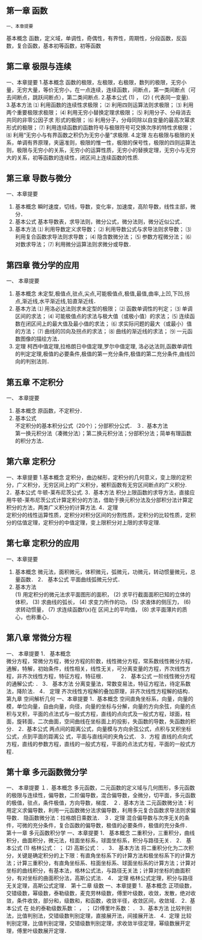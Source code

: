 ## 第一章 函数
    一、本章提要
基本概念
函数，定义域，单调性，奇偶性，有界性，周期性，分段函数，反函数，复合函数，基本初等函数，初等函数
## 第二章 极限与连续
   一、本章提要
    1.基本概念 
    函数的极限，左极限，右极限，数列的极限，无穷小量，无穷大量，等价无穷小，在一点连续，连续函数，间断点，第一类间断点（可去间断点，跳跃间断点），第二类间断点.
    2.基本公式 
    (1)  ，
    (2)  ( 代表同一变量).
    3.基本方法
⑴ 利用函数的连续性求极限；
⑵ 利用四则运算法则求极限；
⑶ 利用两个重要极限求极限；
⑷ 利用无穷小替换定理求极限；
⑸ 利用分子、分母消去共同的非零公因子求 形式的极限；
⑹ 利用分子，分母同除以自变量的最高次幂求 形式的极限；
⑺ 利用连续函数的函数符号与极限符号可交换次序的特性求极限；
⑻ 利用“无穷小与有界函数之积仍为无穷小量”求极限.
    4.定理
    左右极限与极限的关系，单调有界原理，夹逼准则，极限的惟一性，极限的保号性，极限的四则运算法则，极限与无穷小的关系，无穷小的运算性质，无穷小的替换定理，无穷小与无穷大的关系，初等函数的连续性，闭区间上连续函数的性质.
## 第三章 导数与微分
一、本章提要
1.	基本概念
瞬时速度，切线，导数，变化率，加速度，高阶导数，线性主部，微分． 
2.	基本公式
基本导数表，求导法则，微分公式，微分法则，微分近似公式． 
3.	基本方法
⑴ 利用导数定义求导数；
⑵ 利用导数公式与求导法则求导数；
⑶ 利用复合函数求导法则求导数；
⑷ 隐含数微分法；
⑸ 参数方程微分法；
⑹ 对数求导法；
⑺ 利用微分运算法则求微分或导数． 
## 第四章 微分学的应用
一、	本章提要
1. 基本概念 
未定型,极值点,驻点,尖点,可能极值点,极值,最值,曲率,上凹,下凹,拐点,渐近线,水平渐近线,铅直渐近线．
2. 基本方法
⑴ 用洛必达法则求未定型的极限；
⑵ 函数单调性的判定；
⑶ 单调区间的求法；
⑷ 可能极值点的求法与极大值（或极小值）的求法；
⑸ 连续函数在闭区间上的最大值及最小值的求法；
⑹ 求实际问题的最大（或最小）值的方法；
⑺ 曲线的凹向及拐点的求法；
⑻ 曲线的渐近线的求法；
⑼ 一元函数图像的描绘方法．
3. 定理 
 柯西中值定理,拉格朗日中值定理,罗尔中值定理, 洛必达法则,函数单调性的判定定理,极值的必要条件,极值的第一充分条件,极值的第二充分条件,曲线凹向的判别法则．
## 第五章 不定积分
一、 本章提要
1. 基本概念
原函数，不定积分．
2.	基本公式  
不定积分的基本积分公式（20个）；分部积分公式．
   ３．基本方法  
第一换元积分法（凑微分法）；第二换元积分法；分部积分法；简单有理函数的积分方法．
## 第六章 定积分
一、本章提要
1.基本概念 
 定积分，曲边梯形，定积分的几何意义，变上限的定积分，广义积分，无穷区间上的广义积分，被积函数有无穷区间断点的广义积分.
2．基本公式
  牛顿-莱布尼茨公式.
3．基本方法 
 积分上限函数的求导方法，直接应用牛顿-莱布尼茨公式计算定积分的方法，借助于换元积分法及分部积分法计算定积分的方法，两类广义积分的计算方法.
4．定理  
定积分的线性运算性质，定积分对积分区间的分割性质，定积分的比较性质，定积分的估值定理，定积分的中值定理，变上限积分对上限的求导定理.

## 第七章  定积分的应用
一、本章提要
1.	基本概念
微元法，面积微元，体积微元，弧微元，功微元，转动惯量微元，总量函数． 
2．  基本公式
平面曲线弧微元分式． 
3.	基本方法  
(1)	用定积分的微元法求平面图形的面积，
(2)	求平行截面面积已知的立体的体积，
(3)	求曲线的弧长，
(4)	求变力所作的功，
(5)	求液体的侧压力，
(6)	求转动惯量，
(7)	求连续函数f(x)在 区间上的平均值，
(8)	求平面薄片的质心，也称重心． 
## 第八章  常微分方程
一、	本章提要
1． 基本概念  
微分方程，常微分方程，微分方程的阶数，线性微分方程，常系数线性微分方程，通解，特解，初始条件，线性相关，线性无关，可分离变量的方程，齐次线性方程，非齐次线性方程，特征方程，特征根．　　　
2． 基本公式
一阶线性微分方程    的通解公式:
 ．
3． 基本方法
分离变量法，常数变易法，特征方程法，待定系数法，降阶法．
4． 定理
齐次线性方程解的叠加原理，非齐次线性方程解的结构．
第九章  空间解析几何
一、本章提要
    1．基本概念
    空间直角坐标系，向量，向量的模，单位向量，自由向量，向径，向量的坐标与分解，向量的方向余弦，向量的点积与叉积，平面的点法式与一般式方程，直线的点向式及一般式方程，球面，柱面，旋转面，二次曲面，空间曲线在坐标面上的投影，失函数的导数，失函数的积分．
2．基本公式
两点间的距离公式，向量模与方向余弦公式，点积与叉积坐标公式，点到平面的距离公
式，平面与直线间的夹角公式．
3．方程
直线的点向式方程，直线的参数方程，直线的一般式方程，平面的点法式方程，平面的一般式方程．
## 第十章  多元函数微分学
一、	本章提要
１．基本概念
多元函数，二元函数的定义域与几何图形，多元函数的极限与连续性，偏导数，二阶偏导数，混合偏导数，全微分，切平面，多元函数的极值，驻点，条件极值，方向导数，梯度．
２．基本方法
二元函数微分法：利用定义求偏导数，利用一元函数微分法求偏导数，利用多元复合函数求导法则求偏导数．
隐函数微分法：拉格朗日乘数法．
３．定理
混合偏导数与次序无关的条件，可微的充分条件，复合函数的偏导数，极值的必要条件，极值的充分条件．
第十一章  多元函数积分学
一、本章提要
1． 基本概念
二重积分，三重积分，曲线积分，曲面积分，微元法，柱面坐标系，球面坐标系，积分与路径无关．
2． 基本公式
(1) 格林公式： ；
(2) 高斯公式： ．
3． 基本方法
将二重积分化为二次积分，关键是确定积分的上下限：有直角坐标系下的计算方法和极坐标系下的计算方法；计算三重积分，有直角坐标系、柱面坐标系、球面坐标系的计算方法；计算对坐标的曲线积分，有基本法，格林公式法，与路径无关法；计算对坐标的曲面积分，有对坐标的曲面积分法，高斯公式法．
4． 定理
格林公式定理，积分与路径无关定理，高斯公式定理．
第十二章 级数
一、本章提要
1．基本概念
正项级数，交错级数，幂级数，泰勒级数，麦克劳林级数，傅里叶级数，收敛，发散，绝对收敛，条件收敛，部分和，级数和，和函数，收敛半径，收敛区间，收敛域．
2．基本公式
  在 处的泰勒级数系数： ， ；
(2)傅里叶系数：
       ．
3．基本方法
比较判别法，比值判别法，交错级数判别定理，直接展开法，间接展开法．
4．定理
比较判别定理，比值判别定理，交错级数判别定理，求收敛半径定理，幂级数展开定理，傅里叶级数展开定理．
